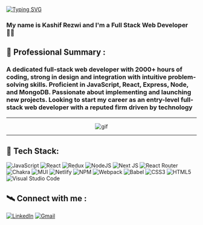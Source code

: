 
 [![Typing SVG](https://readme-typing-svg.demolab.com/?lines=Hello+there+👋;Wellcome+to+my+Github+profile+🙏)](https://git.io/typing-svg)
 
<h3>My name is Kashif Rezwi and I'm a Full Stack Web Developer 👨‍💻</h3>

## 🤵 Professional Summary :
<h3>A dedicated full-stack web developer with 2000+ hours of coding, strong in design and integration with intuitive problem-solving skills. Proficient in JavaScript, React, Express, Node, and MongoDB. Passionate about implementing and launching new projects. Looking to start my career as an entry-level full-stack web developer with a reputed firm driven by technology</h3>

<hr/>
<div align="center">
 <img src="https://www.charpeni.com/static/images/arrow-functions-in-class-properties-might-not-be-as-great-as-we-think/banner.gif" alt="gif" />
</div>
<hr/>


## 🚀 Tech Stack:
![JavaScript](https://img.shields.io/badge/javascript-%23323330.svg?style=for-the-badge&logo=javascript&logoColor=%23F7DF1E) ![React](https://img.shields.io/badge/react-%2320232a.svg?style=for-the-badge&logo=react&logoColor=%2361DAFB) ![Redux](https://img.shields.io/badge/redux-%23593d88.svg?style=for-the-badge&logo=redux&logoColor=white) ![NodeJS](https://img.shields.io/badge/node.js-6DA55F?style=for-the-badge&logo=node.js&logoColor=white) ![Next JS](https://img.shields.io/badge/Next-black?style=for-the-badge&logo=next.js&logoColor=white) ![React Router](https://img.shields.io/badge/React_Router-CA4245?style=for-the-badge&logo=react-router&logoColor=white) ![Chakra](https://img.shields.io/badge/chakra-%234ED1C5.svg?style=for-the-badge&logo=chakraui&logoColor=white) ![MUI](https://img.shields.io/badge/MUI-%230081CB.svg?style=for-the-badge&logo=mui&logoColor=white) ![Netlify](https://img.shields.io/badge/netlify-%23000000.svg?style=for-the-badge&logo=netlify&logoColor=#00C7B7) ![NPM](https://img.shields.io/badge/NPM-%23000000.svg?style=for-the-badge&logo=npm&logoColor=white) ![Webpack](https://img.shields.io/badge/webpack-%238DD6F9.svg?style=for-the-badge&logo=webpack&logoColor=black) ![Babel](https://img.shields.io/badge/Babel-F9DC3e?style=for-the-badge&logo=babel&logoColor=black) ![CSS3](https://img.shields.io/badge/css3-%231572B6.svg?style=for-the-badge&logo=css3&logoColor=white) ![HTML5](https://img.shields.io/badge/html5-%23E34F26.svg?style=for-the-badge&logo=html5&logoColor=white) ![Visual Studio Code](https://img.shields.io/badge/Visual%20Studio%20Code-0078d7.svg?style=for-the-badge&logo=visual-studio-code&logoColor=white)

## 🛰 Connect with me :
[![LinkedIn](https://img.shields.io/badge/linkedin-%230077B5.svg?style=for-the-badge&logo=linkedin&logoColor=white)](https://www.linkedin.com/in/kashif-rezwi-149372216/)
[![Gmail](https://img.shields.io/badge/Gmail-D14836?style=for-the-badge&logo=gmail&logoColor=white)]([kashifrezwi850@gmail.com](https://mail.google.com/mail/u/0/#inbox?compose=CllgCKCBkhbTFxQKqVVgRRCkWmTLPClMzQjPLCgZphcPkzXTPBfHGgNSWhVhZLSpkbKqVSGwHSB))
